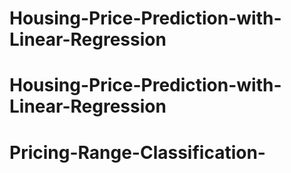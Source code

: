 # Housing-Price-Prediction-with-Linear-Regression
# Housing-Price-Prediction-with-Linear-Regression
# Pricing-Range-Classification-
